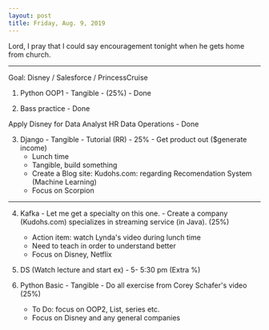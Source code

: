 ```yaml
---
layout: post
title: Friday, Aug. 9, 2019
---
```


Lord, I pray that I could say encouragement tonight when he gets home from church.
  
-------------------

Goal: Disney / Salesforce / PrincessCruise 

1. Python OOP1 - Tangible - (25%) - Done


2. Bass practice - Done

Apply Disney for Data Analyst HR Data Operations - Done


3. Django - Tangible - Tutorial (RR) - 25% - Get product out ($generate income)
     - Lunch time
     - Tangible, build something
     - Create a Blog site: Kudohs.com: regarding Recomendation System (Machine Learning)
     - Focus on Scorpion
  
-------------------

4. Kafka - Let me get a specialty on this one. - Create a company (Kudohs.com) specializes in streaming service (in Java). (25%)
     - Action item: watch Lynda's video during lunch time
     - Need to teach in order to understand better
     - Focus on Disney, Netflix


5. DS (Watch lecture and start ex) - 5- 5:30 pm (Extra %)


6. Python Basic - Tangible - Do all exercise from Corey Schafer's video (25%)
     - To Do: focus on OOP2, List, series etc.
     - Focus on Disney and any general companies
